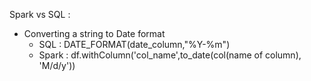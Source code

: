 Spark vs SQL :
  - Converting a string to Date format
    - SQL : DATE_FORMAT(date_column,"%Y-%m")  
    - Spark : df.withColumn('col_name',to_date(col(name of column), 'M/d/y'))
